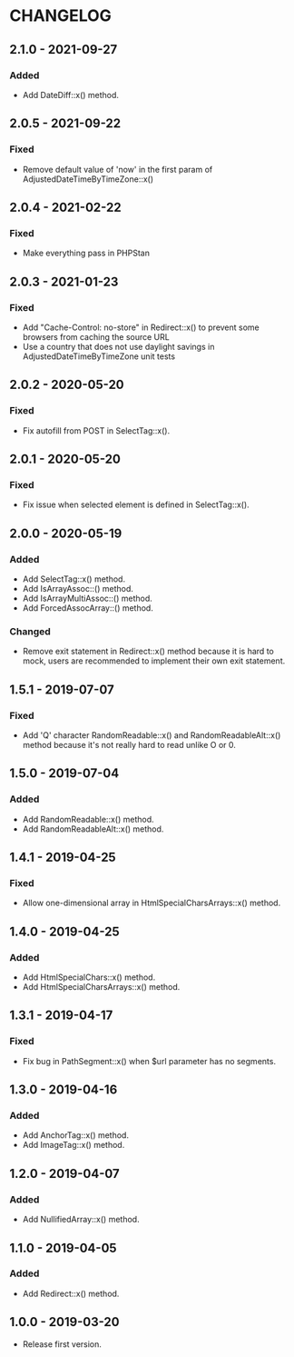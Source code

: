 # CHANGELOG

## 2.1.0 - 2021-09-27

### Added

- Add DateDiff::x() method.

## 2.0.5 - 2021-09-22

### Fixed

- Remove default value of 'now' in the first param of AdjustedDateTimeByTimeZone::x()

## 2.0.4 - 2021-02-22

### Fixed

- Make everything pass in PHPStan

## 2.0.3 - 2021-01-23

### Fixed

- Add "Cache-Control: no-store" in Redirect::x() to prevent some browsers from caching the source URL
- Use a country that does not use daylight savings in AdjustedDateTimeByTimeZone unit tests

## 2.0.2 - 2020-05-20

### Fixed

- Fix autofill from POST in SelectTag::x().

## 2.0.1 - 2020-05-20

### Fixed

- Fix issue when selected element is defined in SelectTag::x().

## 2.0.0 - 2020-05-19

### Added

- Add SelectTag::x() method.
- Add IsArrayAssoc::() method.
- Add IsArrayMultiAssoc::() method.
- Add ForcedAssocArray::() method.

### Changed

- Remove exit statement in Redirect::x() method because it is hard to mock, users are recommended to implement their own exit statement.

## 1.5.1 - 2019-07-07

### Fixed

- Add 'Q' character RandomReadable::x() and RandomReadableAlt::x() method because it's not really hard to read unlike O or 0.

## 1.5.0 - 2019-07-04

### Added

- Add RandomReadable::x() method.
- Add RandomReadableAlt::x() method.

## 1.4.1 - 2019-04-25

### Fixed

- Allow one-dimensional array in HtmlSpecialCharsArrays::x() method.

## 1.4.0 - 2019-04-25

### Added

- Add HtmlSpecialChars::x() method.
- Add HtmlSpecialCharsArrays::x() method.

## 1.3.1 - 2019-04-17

### Fixed

- Fix bug in PathSegment::x() when $url parameter has no segments.

## 1.3.0 - 2019-04-16

### Added

- Add AnchorTag::x() method.
- Add ImageTag::x() method.

## 1.2.0 - 2019-04-07

### Added

- Add NullifiedArray::x() method.

## 1.1.0 - 2019-04-05

### Added

- Add Redirect::x() method.

## 1.0.0 - 2019-03-20

- Release first version.